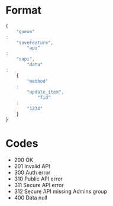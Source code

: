 # Format

```javascript
{
	"queue"
:
	"saveFeature",
		"api"
:
	"sapi",
		"data"
:
	{
		"method"
	:
		"update_item",
			"fid"
	:
		"1234"
	}
}
```

# Codes

- 200 OK
- 201 Invalid API
- 300 Auth error
- 310 Public API error
- 311 Secure API error
- 312 Secure API missing Admins group
- 400 Data null